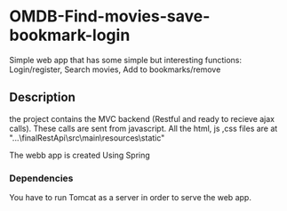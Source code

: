# OMDB-Find-movies-save-bookmark-login




Simple web app that has some simple but interesting functions: Login/register, Search movies, Add to bookmarks/remove
 
## Description

the project contains the MVC backend (Restful and ready to recieve ajax calls).
These calls are sent from javascript.
All the html, js ,css files are at  "...\finalRestApi\src\main\resources\static"

The webb app is created Using Spring

### Dependencies

You have to run Tomcat as a server in order to serve the web app.

